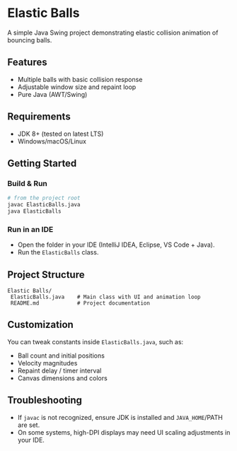﻿# Elastic Balls

A simple Java Swing project demonstrating elastic collision animation of bouncing balls.

## Features
- Multiple balls with basic collision response
- Adjustable window size and repaint loop
- Pure Java (AWT/Swing)

## Requirements
- JDK 8+ (tested on latest LTS)
- Windows/macOS/Linux

## Getting Started

### Build & Run
```bash
# from the project root
javac ElasticBalls.java
java ElasticBalls
```

### Run in an IDE
- Open the folder in your IDE (IntelliJ IDEA, Eclipse, VS Code + Java).
- Run the `ElasticBalls` class.

## Project Structure
```
Elastic Balls/
 ElasticBalls.java    # Main class with UI and animation loop
 README.md            # Project documentation
```

## Customization
You can tweak constants inside `ElasticBalls.java`, such as:
- Ball count and initial positions
- Velocity magnitudes
- Repaint delay / timer interval
- Canvas dimensions and colors

## Troubleshooting
- If `javac` is not recognized, ensure JDK is installed and `JAVA_HOME`/PATH are set.
- On some systems, high-DPI displays may need UI scaling adjustments in your IDE.

